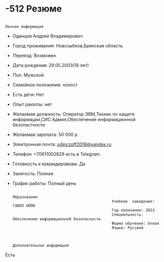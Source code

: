 # -512 Резюме
                                                                               Личная информация
- Одинцов Андрей Владимирович
- Город проживания: Новозыбков,Брянская область
- Переезд: Возможен
- Дата рождения: 29.05.2003(18 лет)
- Пол. Мужской 
- Семейное положение: холост
- Есть дети: Нет
- Опыт раюоты: нет
- Желаемая должность: Оператор ЭВМ,Техник по хащите информации,СИС Админ,Обеспечение информационной безопастности
- Желаемая зарплата: 50 000 р
- Электронная почта: odinczoff2016@yandex.ru
- Телефон: +70611002829 есть в Telegram.
- Готовность к командировкам: Да 
- Занятость: Полная
- График работы: Полный день

                                                                                 Образование
                                                  Учебное  заведение: ГАПОУ НППК
                                                  Год окончания: 2023
                                                  Специальность: Обеспечение информационной безопасности
                                                  Форма обучения: Очная
                                                  Языки: Руссикй
                                                  
                                                  
                                                                          Дополнительная информация
Есть                                                                          
 

